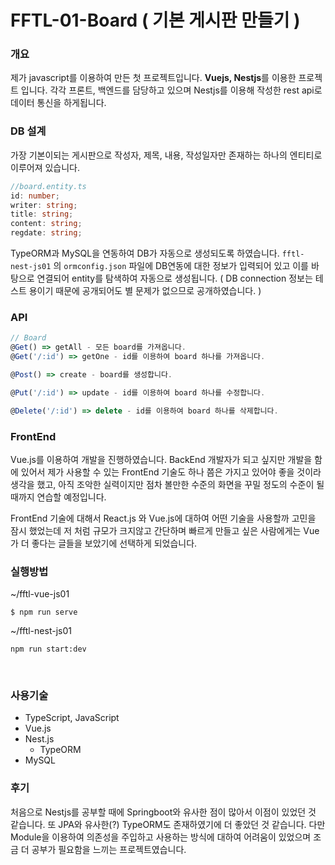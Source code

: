 # FFTL-01-Board ( 기본 게시판 만들기 )

### 개요

제가 javascript를 이용하여 만든 첫 프로젝트입니다. **Vuejs, Nestjs**를 이용한 프로젝트 입니다. 각각 프론트, 백엔드를 담당하고 있으며 Nestjs를 이용해 작성한 rest api로 데이터 통신을 하게됩니다.

### DB 설계

가장 기본이되는 게시판으로 작성자, 제목, 내용, 작성일자만 존재하는 하나의 엔티티로 이루어져 있습니다.

```typescript
//board.entity.ts
id: number;
writer: string;
title: string;
content: string;
regdate: string;
```

TypeORM과 MySQL을 연동하여 DB가 자동으로 생성되도록 하였습니다. `fftl-nest-js01` 의 `ormconfig.json` 파일에 DB연동에 대한 정보가 입력되어 있고 이를 바탕으로 연결되어 entity를 탐색하여 자동으로 생성됩니다. ( DB connection 정보는 테스트 용이기 때문에 공개되어도 별 문제가 없으므로 공개하였습니다. )

### API

```typescript
// Board
@Get() => getAll - 모든 board를 가져옵니다.
@Get('/:id') => getOne - id를 이용하여 board 하나를 가져옵니다.

@Post() => create - board를 생성합니다.

@Put('/:id') => update - id를 이용하여 board 하나를 수정합니다.

@Delete('/:id') => delete - id를 이용하여 board 하나를 삭제합니다.
```

### FrontEnd

Vue.js를 이용하여 개발을 진행하였습니다. BackEnd 개발자가 되고 싶지만 개발을 함에 있어서 제가 사용할 수 있는 FrontEnd 기술도 하나 쯤은 가지고 있어야 좋을 것이라 생각을 했고, 아직 조악한 실력이지만 점차 볼만한 수준의 화면을 꾸밀 정도의 수준이 될 때까지 연습할 예정입니다.

FrontEnd 기술에 대해서 React.js 와 Vue.js에 대하여 어떤 기술을 사용할까 고민을 잠시 했었는데 저 처럼 규모가 크지않고 간단하며 빠르게 만들고 싶은 사람에게는 Vue가 더 좋다는 글들을 보았기에 선택하게 되었습니다.

### 실행방법

~/fftl-vue-js01

```
$ npm run serve
```

~/fftl-nest-js01

```
npm run start:dev
```

</br>

### 사용기술

-   TypeScript, JavaScript
-   Vue.js
-   Nest.js
    -   TypeORM
-   MySQL

### 후기

처음으로 Nestjs를 공부할 때에 Springboot와 유사한 점이 많아서 이점이 있었던 것 같습니다. 또 JPA와 유사한(?) TypeORM도 존재하였기에 더 좋았던 것 같습니다. 다만 Module을 이용하여 의존성을 주입하고 사용하는 방식에 대하여 어려움이 있었으며 조금 더 공부가 필요함을 느끼는 프로젝트였습니다.

